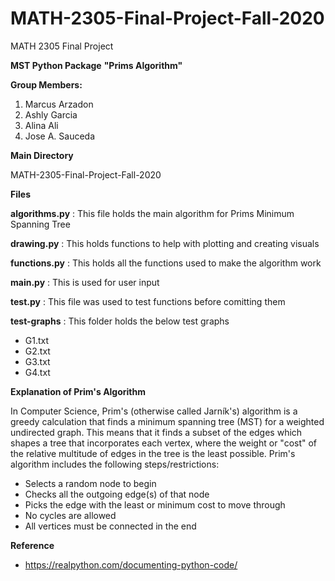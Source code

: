 # MATH-2305-Final-Project-Fall-2020

MATH 2305 Final Project

**MST Python Package**
**"Prims Algorithm"**

**Group Members:**
1. Marcus Arzadon
2. Ashly Garcia
3. Alina Ali
4. Jose A. Sauceda

**Main Directory** 

MATH-2305-Final-Project-Fall-2020

**Files**

**algorithms.py** : This file holds the main algorithm for Prims Minimum Spanning Tree

**drawing.py** : This holds functions to help with plotting and creating visuals

**functions.py** : This holds all the functions used to make the algorithm work

**main.py** : This is used for user input

**test.py** : This file was used to test functions before comitting them

**test-graphs** : This folder holds the below test graphs

- G1.txt
- G2.txt
- G3.txt
- G4.txt

**Explanation of Prim's Algorithm**

In Computer Science, Prim's (otherwise called Jarník's) algorithm is a greedy calculation that finds a minimum spanning tree (MST) for a weighted undirected graph. This means that it finds a subset of the edges which shapes a tree that incorporates each vertex, where the weight or "cost" of the relative multitude of edges in the tree is the least possible. Prim's algorithm includes the following steps/restrictions:
- Selects a random node to begin
- Checks all the outgoing edge(s) of that node
- Picks the edge with the least or minimum cost to move through
- No cycles are allowed
- All vertices must be connected in the end





**Reference**
-  https://realpython.com/documenting-python-code/


